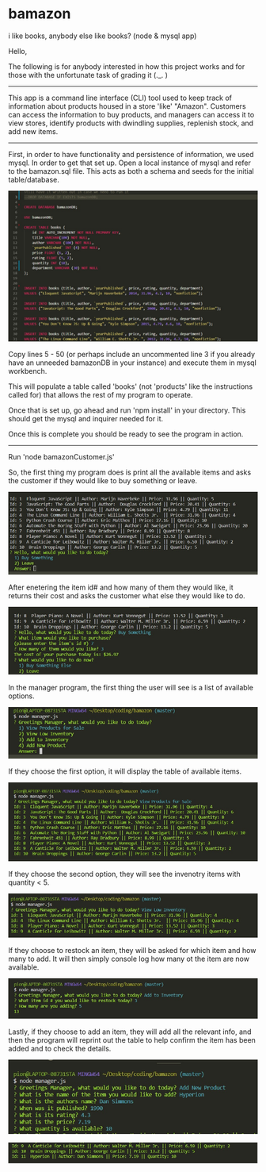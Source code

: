 # bamazon
i like books, anybody else like books? (node &amp; mysql app)

Hello, 

The following is for anybody interested in how this project works and for those with the unfortunate task of grading it (._. )

----------------------------------------------------------------------------------------------------------------------------------------


This app is a command line interface (CLI) tool used to keep track of information about products housed in a store 'like' "Amazon".  Customers can access the information to buy products, and managers can access it to view stores, identify products with dwindling supplies, replenish stock, and add new items.

-----------------------------------------------------------------------------------------------------------------------------------------


First, in order to have functionality and persistence of information, we used mysql.  In order to get that set up.  Open a local instance of mysql and refer to the bamazon.sql file.  This acts as both a schema and seeds for the initial table/database.  

![Alt text](images/bamazonschema.jpg?raw=true "start")

Copy lines 5 - 50 (or perhaps include an uncommented line 3 if you already have an unneeded bamazonDB in your instance) and execute them in mysql workbench.  

This will populate a table called 'books' (not 'products' like the instructions called for) that allows the rest of my program to operate.  

Once that is set up, go ahead and run 'npm install' in your directory. This should get the mysql and inquirer needed for it.  

Once this is complete you should be ready to see the program in action.  



----------------------------------------------------------------


Run 'node bamazonCustomer.js'



So, the first thing my program does is print all the available items and asks the customer if they would like to buy something or leave.  

![Alt text](images/firstoption.jpg?raw=true "start")

After enetering the item id# and how many of them they would like, it returns their cost and asks the customer what else they would like to do.

![Alt text](images/itemamount.jpg?raw=true "stuff")

In the manager program, the first thing the user will see is a list of available options.  

![Alt text](images/manager0.jpg?raw=true "manager interface")

If they choose the first option, it will display the table of available items.

![Alt text](images/manager1.jpg?raw=true "manager interface")

If they choose the second option, they will see the invenotry items with quantity < 5. 

![Alt text](images/manager2.jpg?raw=true "manager interface")

If they choose to restock an item, they will be asked for which item and how many to add.  It will then simply console log how many ot the item are now available.  

![Alt text](images/manager3.jpg?raw=true "manager interface")

Lastly, if they choose to add an item, they will add all the relevant info, and then the program will reprint out the table to help confirm the item has been added and to check the details. 

![Alt text](images/manager4.jpg?raw=true "manager interface")


![Alt text](images/manager5.jpg?raw=true "manager interface")




